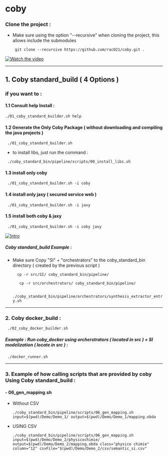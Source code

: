 
# coby

### Clone the project :

-  Make sure using the option "--recursive" when cloning the project, this allows include the submodules

   `  git clone --recursive https://github.com/rac021/coby.git . `
  
  [![Watch the video](https://user-images.githubusercontent.com/7684497/36728847-7668397a-1bc2-11e8-9050-27858bb3b343.png)](https://www.youtube.com/embed/ruZTuK-ui2s)

----------------------------------------------------------------------------------

## 1. Coby standard_build ( 4 Options ) 

### if you want to :

#### 1.1 Consult help Install : 

 ` ./01_coby_standard_builder.sh help `
 
#### 1.2 Generate the Only Coby Package ( without downloading and compiling the java projects )

   `  ./01_coby_standard_builder.sh `
    
  - to install libs, just run the command : 
   
   `  ./coby_standard_bin/pipeline/scripts/00_install_libs.sh `
   

#### 1.3 install only coby

   `  ./01_coby_standard_builder.sh -i coby `


#### 1.4 install only jaxy  ( secured service web )

   `  ./01_coby_standard_builder.sh -i jaxy  `
   
#### 1.5 install  both coby & jaxy 

   `  ./01_coby_standard_builder.sh -i coby jaxy  `
    
      
 <p><a href="https://www.youtube.com/embed/l08JIPcqgrI" rel="nofollow"><img src="https://user-images.githubusercontent.com/7684497/36728847-7668397a-1bc2-11e8-9050-27858bb3b343.png" alt="Intro" data-canonical-src="https://i.ytimg.com/vi/20KVZ0ZnCl4/mqdefault.jpg" style="max-width:10%;"></a></p>
  
   
#####  Coby standard_build Example :

-  Make sure Copy "SI" + "orchestrators" to the coby_standard_bin directory ( created by the previous script )

   `   cp -r src/SI/ coby_standard_bin/pipeline/ `
   
   `   cp -r src/orchestrators/ coby_standard_bin/pipeline/`
   
   
   `  ./coby_standard_bin/pipeline/orchestrators/synthesis_extractor_entry.sh `  

----------------------------------------------------------------------------------

### 2. Coby docker_build :

   `  ./02_coby_docker_builder.sh `
   
#####   Example : Run coby_docker using orcherstrators ( located in src ) + SI modelization ( locate in src ) :
  
   `  ./docker_runner.sh `
   
----------------------------------------------------------------------------------

### 3. Example of how calling scripts that are provided by coby Using Coby standard_build :

#### - 06_gen_mapping.sh

-  Without CSV

   ` ./coby_standard_bin/pipeline/scripts/06_gen_mapping.sh input=$(pwd)/Demo/Demo_1/ output=$(pwd)/Demo/Demo_1/mapping.obda `
-  USING CSV 

   ` ./coby_standard_bin/pipeline/scripts/06_gen_mapping.sh input=$(pwd)/Demo/Demo_2/physicochimie/ output=$(pwd)/Demo/Demo_2/mapping.obda class="physico chimie" column="12" csvFile="$(pwd)/Demo/Demo_2/csv/semantic_si.csv"
 `
   

